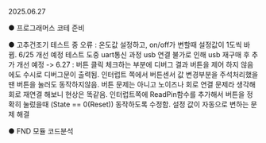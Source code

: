 2025.06.27

● 프로그래머스 코테 준비

● 고추건조기 테스트 중 오류 : 온도값 설정하고, on/off가 변할때 설정값이 1도씩 바뀜. 6/25 개선 예정
    테스트 도중 uart통신 과정 usb 연결 불가로 인해 usb 재구매 후 추가 개선 예정
    -> 6.27 : 버튼 클릭 체크하는 부분에 디버그 결과 버튼을 제어 하지 않음에도 수시로 디버그문이 출력됨.
    인터럽트 쪽에서 버튼센서 값 변경부분을 주석처리했을 땐 버튼을 눌러도 동작하지않음.
    버튼 문제는 아니고 노이즈나 회로 연결 문제라 생각해 회로 재연결 해보니 현상은 똑같음.
    인터럽트쪽에 ReadPin함수를 추가해서 버튼을 정확히 눌렀을때 (State == 0(Reset)) 동작하도록 수정함.
    설정 값이 자동으로 변하는 문제 해결

● FND 모듈 코드분석